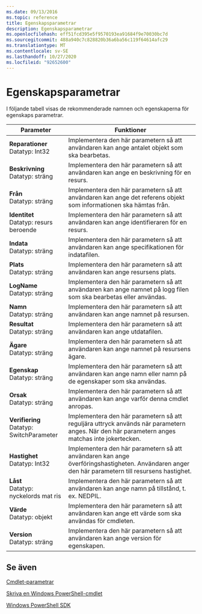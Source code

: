 ```yaml
---
ms.date: 09/13/2016
ms.topic: reference
title: Egenskapsparametrar
description: Egenskapsparametrar
ms.openlocfilehash: eff51fcd395e5f9570193ea91684f9e70030bc7d
ms.sourcegitcommit: 488a940c7c828820b36a6ba56c119f64614afc29
ms.translationtype: MT
ms.contentlocale: sv-SE
ms.lasthandoff: 10/27/2020
ms.locfileid: "92652600"
---
```

# <a name="property-parameters"></a>Egenskapsparametrar

I följande tabell visas de rekommenderade namnen och egenskaperna för egenskaps parametrar.

|Parameter|Funktioner|
|---|---|
|**Reparationer**<br>Datatyp: Int32|Implementera den här parametern så att användaren kan ange antalet objekt som ska bearbetas.|
|**Beskrivning**<br>Datatyp: sträng|Implementera den här parametern så att användaren kan ange en beskrivning för en resurs.|
|**Från**<br>Datatyp: sträng|Implementera den här parametern så att användaren kan ange det referens objekt som informationen ska hämtas från.|
|**Identitet**<br>Datatyp: resurs beroende|Implementera den här parametern så att användaren kan ange identifieraren för en resurs.|
|**Indata**<br>Datatyp: sträng|Implementera den här parametern så att användaren kan ange specifikationen för indatafilen.|
|**Plats**<br>Datatyp: sträng|Implementera den här parametern så att användaren kan ange resursens plats.|
|**LogName**<br>Datatyp: sträng|Implementera den här parametern så att användaren kan ange namnet på logg filen som ska bearbetas eller användas.|
|**Namn**<br>Datatyp: sträng|Implementera den här parametern så att användaren kan ange namnet på resursen.|
|**Resultat**<br>Datatyp: sträng|Implementera den här parametern så att användaren kan ange utdatafilen.|
|**Ägare**<br>Datatyp: sträng|Implementera den här parametern så att användaren kan ange namnet på resursens ägare.|
|**Egenskap**<br>Datatyp: sträng|Implementera den här parametern så att användaren kan ange namn eller namn på de egenskaper som ska användas.|
|**Orsak**<br>Datatyp: sträng|Implementera den här parametern så att användaren kan ange varför denna cmdlet anropas.|
|**Verifiering**<br>Datatyp: SwitchParameter|Implementera den här parametern så att reguljära uttryck används när parametern anges. När den här parametern anges matchas inte jokertecken.|
|**Hastighet**<br>Datatyp: Int32|Implementera den här parametern så att användaren kan ange överföringshastigheten. Användaren anger den här parametern till resursens hastighet.|
|**Låst**<br>Datatyp: nyckelords mat ris|Implementera den här parametern så att användaren kan ange namn på tillstånd, t. ex. NEDPIL.|
|**Värde**<br>Datatyp: objekt|Implementera den här parametern så att användaren kan ange ett värde som ska användas för cmdleten.|
|**Version**<br>Datatyp: sträng|Implementera den här parametern så att användaren kan ange version för egenskapen.|

## <a name="see-also"></a>Se även

[Cmdlet-parametrar](./cmdlet-parameters.md)

[Skriva en Windows PowerShell-cmdlet](./writing-a-windows-powershell-cmdlet.md)

[Windows PowerShell SDK](../windows-powershell-reference.md)
